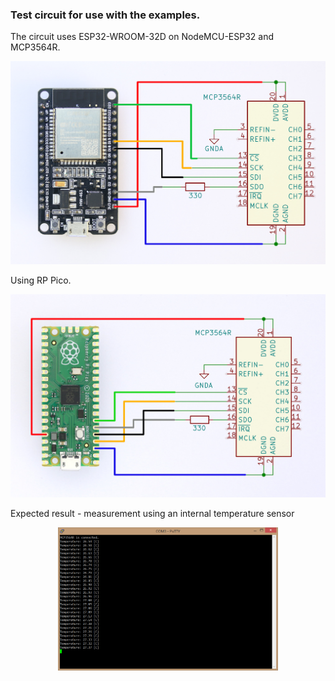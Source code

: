 ### Test circuit for use with the examples.

The circuit uses ESP32-WROOM-32D on NodeMCU-ESP32 and MCP3564R.

![test circuit_esp](../images/test_circuit.jpg)

Using RP Pico.

![test circuit_pico](../images/test_circuit_pico.jpg)

Expected result - measurement using an internal temperature sensor

<p align="center">
<img src="https://github.com/obbo-pl/mcp3x6x-c-lib/blob/dbb8d432c1220aa41760fc8b1129093347a27e3b/images/expected_result.png" width=70% height=70%>
</p>
